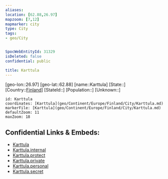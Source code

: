 ```yaml
---
aliases: 
location: [62.88,26.97]
mapzoom: [7,12] 
mapmarker: city 
type: City
tags:
- geo/City


SpocWebEntityId: 31329
isDeleted: false
confidential: public

title: Karttula
---
```

[geo-lon::26.97]
[geo-lat::62.88]
[name::Karttula]
[State::]
[Country::[Finland](geo/Continent/Europe/Finland.md)]
[StateId::]
[Population::]
[Unknown::]


```leaflet
id: Karttula
coordinates: [Karttula](geo/Continent/Europe/Finland/City/Karttula.md)
markerFile: [Karttula](geo/Continent/Europe/Finland/City/Karttula.md)
defaultZoom: 11 
maxZoom: 18
```


## Confidential Links & Embeds: 
- [Karttula](../../../../../../_public/geo/Continent/Europe/Finland/City/Karttula.md) 
- [Karttula.internal](../../../../../../_internal/geo/Continent/Europe/Finland/City/Karttula.internal.md) 
- [Karttula.protect](../../../../../../_protect/geo/Continent/Europe/Finland/City/Karttula.protect.md) 
- [Karttula.private](../../../../../../_private/geo/Continent/Europe/Finland/City/Karttula.private.md) 
- [Karttula.personal](../../../../../../_personal/geo/Continent/Europe/Finland/City/Karttula.personal.md) 
- [Karttula.secret](../../../../../../_secret/geo/Continent/Europe/Finland/City/Karttula.secret.md) 
